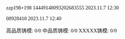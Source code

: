 <font face="Fira Code">
  
zzp198+198 14449148093202683555 2023.11.7 12:30

08928410 2023.11.7 12:40

高品质铸模: 0/0  中品质铸模: 0/0  XXXXX铸模: 0/0

</font>
